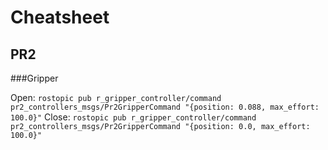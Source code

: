 # Cheatsheet

## PR2

###Gripper

Open: `rostopic pub r_gripper_controller/command pr2_controllers_msgs/Pr2GripperCommand "{position: 0.088, max_effort: 100.0}"`
Close: `rostopic pub r_gripper_controller/command pr2_controllers_msgs/Pr2GripperCommand "{position: 0.0, max_effort: 100.0}"`

